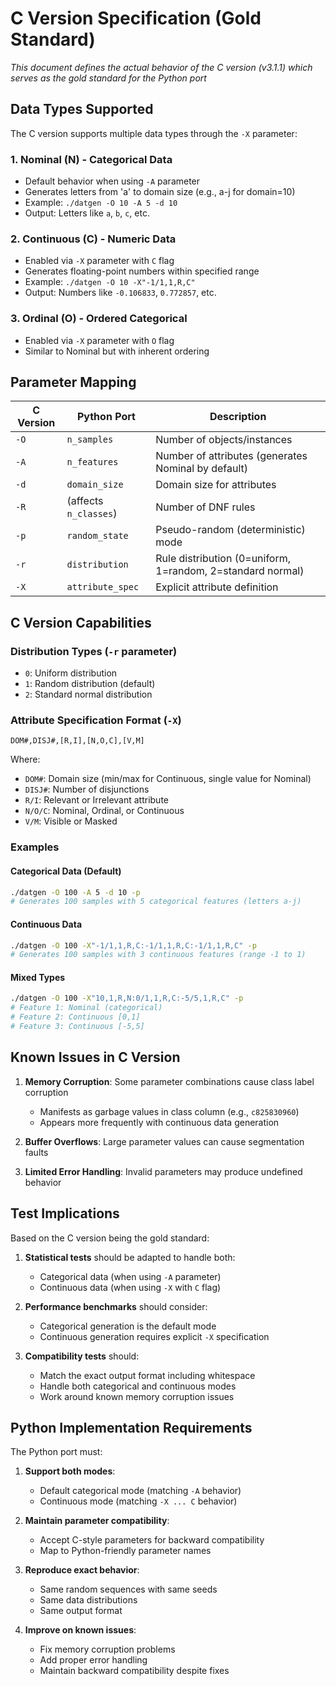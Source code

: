 # C Version Specification (Gold Standard)
*This document defines the actual behavior of the C version (v3.1.1) which serves as the gold standard for the Python port*

## Data Types Supported

The C version supports multiple data types through the `-X` parameter:

### 1. **Nominal (N)** - Categorical Data
- Default behavior when using `-A` parameter
- Generates letters from 'a' to domain size (e.g., a-j for domain=10)
- Example: `./datgen -O 10 -A 5 -d 10`
- Output: Letters like `a`, `b`, `c`, etc.

### 2. **Continuous (C)** - Numeric Data
- Enabled via `-X` parameter with `C` flag
- Generates floating-point numbers within specified range
- Example: `./datgen -O 10 -X"-1/1,1,R,C"`
- Output: Numbers like `-0.106833`, `0.772857`, etc.

### 3. **Ordinal (O)** - Ordered Categorical
- Enabled via `-X` parameter with `O` flag
- Similar to Nominal but with inherent ordering

## Parameter Mapping

| C Version | Python Port | Description |
|-----------|------------|-------------|
| `-O` | `n_samples` | Number of objects/instances |
| `-A` | `n_features` | Number of attributes (generates Nominal by default) |
| `-d` | `domain_size` | Domain size for attributes |
| `-R` | (affects `n_classes`) | Number of DNF rules |
| `-p` | `random_state` | Pseudo-random (deterministic) mode |
| `-r` | `distribution` | Rule distribution (0=uniform, 1=random, 2=standard normal) |
| `-X` | `attribute_spec` | Explicit attribute definition |

## C Version Capabilities

### Distribution Types (`-r` parameter)
- `0`: Uniform distribution
- `1`: Random distribution (default)
- `2`: Standard normal distribution

### Attribute Specification Format (`-X`)
```
DOM#,DISJ#,[R,I],[N,O,C],[V,M]
```
Where:
- `DOM#`: Domain size (min/max for Continuous, single value for Nominal)
- `DISJ#`: Number of disjunctions
- `R/I`: Relevant or Irrelevant attribute
- `N/O/C`: Nominal, Ordinal, or Continuous
- `V/M`: Visible or Masked

### Examples

#### Categorical Data (Default)
```bash
./datgen -O 100 -A 5 -d 10 -p
# Generates 100 samples with 5 categorical features (letters a-j)
```

#### Continuous Data
```bash
./datgen -O 100 -X"-1/1,1,R,C:-1/1,1,R,C:-1/1,1,R,C" -p
# Generates 100 samples with 3 continuous features (range -1 to 1)
```

#### Mixed Types
```bash
./datgen -O 100 -X"10,1,R,N:0/1,1,R,C:-5/5,1,R,C" -p
# Feature 1: Nominal (categorical)
# Feature 2: Continuous [0,1]
# Feature 3: Continuous [-5,5]
```

## Known Issues in C Version

1. **Memory Corruption**: Some parameter combinations cause class label corruption
   - Manifests as garbage values in class column (e.g., `c825830960`)
   - Appears more frequently with continuous data generation

2. **Buffer Overflows**: Large parameter values can cause segmentation faults

3. **Limited Error Handling**: Invalid parameters may produce undefined behavior

## Test Implications

Based on the C version being the gold standard:

1. **Statistical tests** should be adapted to handle both:
   - Categorical data (when using `-A` parameter)
   - Continuous data (when using `-X` with `C` flag)

2. **Performance benchmarks** should consider:
   - Categorical generation is the default mode
   - Continuous generation requires explicit `-X` specification

3. **Compatibility tests** should:
   - Match the exact output format including whitespace
   - Handle both categorical and continuous modes
   - Work around known memory corruption issues

## Python Implementation Requirements

The Python port must:

1. **Support both modes**:
   - Default categorical mode (matching `-A` behavior)
   - Continuous mode (matching `-X ... C` behavior)

2. **Maintain parameter compatibility**:
   - Accept C-style parameters for backward compatibility
   - Map to Python-friendly parameter names

3. **Reproduce exact behavior**:
   - Same random sequences with same seeds
   - Same data distributions
   - Same output format

4. **Improve on known issues**:
   - Fix memory corruption problems
   - Add proper error handling
   - Maintain backward compatibility despite fixes